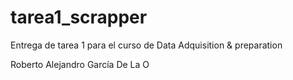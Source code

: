 # tarea1_scrapper
Entrega de tarea 1 para el curso de Data Adquisition &amp; preparation

Roberto Alejandro García De La O
